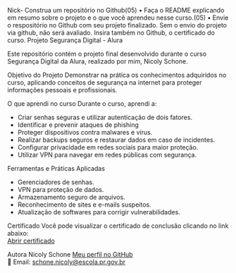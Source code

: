 Nick-
Construa um repositório no Github(05) • Faça o README explicando em resumo sobre o projeto e o que você aprendeu nesse curso.(05) • Envie o respositório no Github com seu projeto finalizado.  Sem o envio do projeto via github, não será avaliado. Insira também no Github, o certificado do curso.
Projeto Segurança Digital - Alura

Este repositório contém o projeto final desenvolvido durante o curso Segurança Digital da Alura, realizado por mim, Nicoly Schone.

 Objetivo do Projeto
Demonstrar na prática os conhecimentos adquiridos no curso, aplicando conceitos de segurança na internet para proteger informações pessoais e profissionais.

O que aprendi no curso
Durante o curso, aprendi a:
- Criar senhas seguras e utilizar autenticação de dois fatores.
- Identificar e prevenir ataques de phishing
- Proteger dispositivos contra malwares e vírus.
- Realizar backups seguros e restaurar dados em caso de incidentes.
- Configurar privacidade em redes sociais para maior proteção.
- Utilizar VPN para navegar em redes públicas com segurança.

 Ferramentas e Práticas Aplicadas
- Gerenciadores de senhas.
- VPN para proteção de dados.
- Armazenamento seguro de arquivos.
- Reconhecimento de sites e e-mails suspeitos.
- Atualização de softwares para corrigir vulnerabilidades.

Certificado
Você pode visualizar o certificado de conclusão clicando no link abaixo:  
[ Abrir certificado](https://github.com/Nick/projeto-seguranca-digital/blob/main/certificado-seguranca-digital.pdf)

Autora
Nicoly Schone
 [Meu perfil no GitHub](https://github.com/Nick)  
📧 Email: schone.nicoly@escola.pr.gov.br
